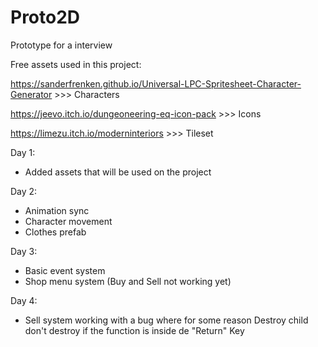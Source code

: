 # Proto2D
 Prototype for a interview
 
 Free assets used in this project:

https://sanderfrenken.github.io/Universal-LPC-Spritesheet-Character-Generator >>> Characters

https://jeevo.itch.io/dungeoneering-eq-icon-pack >>> Icons

https://limezu.itch.io/moderninteriors >>> Tileset

Day 1: 
- Added assets that will be used on the project

Day 2: 
- Animation sync
- Character movement
- Clothes prefab

Day 3: 
- Basic event system
- Shop menu system (Buy and Sell not working yet)

Day 4: 
- Sell system working with a bug where for some reason Destroy child don't destroy if the function is inside de "Return" Key
